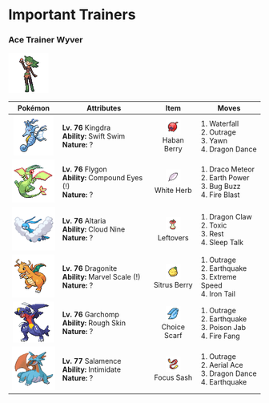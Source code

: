 # Important Trainers

### Ace Trainer Wyver

![Ace Trainer Wyver](../../assets/trainers/ace_trainer.png "Ace Trainer Wyver")

| Pokémon | Attributes | Item | Moves |
|:-------:|------------|:----:|-------|
| ![Kingdra](../../assets/sprites/kingdra/front.gif "Kingdra") | **Lv. 76** Kingdra<br>**Ability:** <span class="tooltip" title="Boosts the Pokémon’s Speed in rain.">Swift Swim</span><br>**Nature:** ? | ![Haban Berry](../../assets/items/haban_berry.png "Haban Berry")<br><span class="tooltip" title="A Poffin ingredient. If held by a Pokémon, it weakens a foe’s supereffective Dragon-type attack.">Haban Berry</span> | 1. <span class="tooltip" title="The user charges the foe at an awesome speed. It can also be used to climb a waterfall.">Waterfall</span><br>2. <span class="tooltip" title="The user rampages and attacks for two to three turns. However, it then becomes confused.">Outrage</span><br>3. <span class="tooltip" title="The user lets loose a huge yawn that lulls the foe into falling asleep on the next turn.">Yawn</span><br>4. <span class="tooltip" title="The user vigorously performs a mystic, powerful dance that boosts its Attack and Speed stats.">Dragon Dance</span> |
| ![Flygon](../../assets/sprites/flygon/front.gif "Flygon") | **Lv. 76** Flygon<br>**Ability:** <span class="tooltip" title="The Pokémon’s accuracy is boosted.">Compound Eyes (!)</span><br>**Nature:** ? | ![White Herb](../../assets/items/white_herb.png "White Herb")<br><span class="tooltip" title="An item to be held by a Pokémon. It restores any lowered stat in battle. It can be used only once.">White Herb</span> | 1. <span class="tooltip" title="Comets are summoned down from the sky. The attack’s recoil sharply reduces the user’s Sp. Atk stat.">Draco Meteor</span><br>2. <span class="tooltip" title="The user makes the ground under the foe erupt with power. It may also lower the target’s Sp. Def.">Earth Power</span><br>3. <span class="tooltip" title="The user vibrates its wings to generate a damaging sound wave. It may also lower the foe’s Sp. Def stat.">Bug Buzz</span><br>4. <span class="tooltip" title="The foe is attacked with an intense blast of all-consuming fire. It may also leave the target with a burn.">Fire Blast</span> |
| ![Altaria](../../assets/sprites/altaria/front.gif "Altaria") | **Lv. 76** Altaria<br>**Ability:** <span class="tooltip" title="Eliminates the effects of weather.">Cloud Nine</span><br>**Nature:** ? | ![Leftovers](../../assets/items/leftovers.png "Leftovers")<br><span class="tooltip" title="An item to be held by a Pokémon. The holder’s HP is gradually restored during battle.">Leftovers</span> | 1. <span class="tooltip" title="The user slashes the foe with huge, sharp claws.  ">Dragon Claw</span><br>2. <span class="tooltip" title="A move that leaves the target badly poisoned. Its poison damage worsens every turn.">Toxic</span><br>3. <span class="tooltip" title="The user goes to sleep for two turns. It fully restores the user’s HP and heals any status problem.">Rest</span><br>4. <span class="tooltip" title="While it is asleep, the user randomly uses one of the moves it knows. ">Sleep Talk</span> |
| ![Dragonite](../../assets/sprites/dragonite/front.gif "Dragonite") | **Lv. 76** Dragonite<br>**Ability:** <span class="tooltip" title="Boosts Defense if there is a status problem.">Marvel Scale (!)</span><br>**Nature:** ? | ![Sitrus Berry](../../assets/items/sitrus_berry.png "Sitrus Berry")<br><span class="tooltip" title="A Poffin ingredient. It may be used or held by a Pokémon to heal the user’s HP a little.">Sitrus Berry</span> | 1. <span class="tooltip" title="The user rampages and attacks for two to three turns. However, it then becomes confused.">Outrage</span><br>2. <span class="tooltip" title="The user sets off an earthquake that hits all the Pokémon in the battle. ">Earthquake</span><br>3. <span class="tooltip" title="The user charges the foe at blinding speed. This attack always goes before any other move.">Extreme Speed</span><br>4. <span class="tooltip" title="The foe is slammed with a steel-hard tail. It may also lower the target’s Defense stat.">Iron Tail</span> |
| ![Garchomp](../../assets/sprites/garchomp/front.gif "Garchomp") | **Lv. 76** Garchomp<br>**Ability:** <span class="tooltip" title="Inflicts damage to the foe on contact.">Rough Skin</span><br>**Nature:** ? | ![Choice Scarf](../../assets/items/choice_scarf.png "Choice Scarf")<br><span class="tooltip" title="An item to be held by a Pokémon. This scarf boosts Speed, but allows the use of only one kind of move.">Choice Scarf</span> | 1. <span class="tooltip" title="The user rampages and attacks for two to three turns. However, it then becomes confused.">Outrage</span><br>2. <span class="tooltip" title="The user sets off an earthquake that hits all the Pokémon in the battle. ">Earthquake</span><br>3. <span class="tooltip" title="The foe is stabbed with a tentacle or arm steeped in poison. It may also poison the foe.">Poison Jab</span><br>4. <span class="tooltip" title="The user bites with flame-cloaked fangs. It may also make the foe flinch or sustain a burn.">Fire Fang</span> |
| ![Salamence](../../assets/sprites/salamence/front.gif "Salamence") | **Lv. 77** Salamence<br>**Ability:** <span class="tooltip" title="Lowers the foe’s Attack stat.">Intimidate</span><br>**Nature:** ? | ![Focus Sash](../../assets/items/focus_sash.png "Focus Sash")<br><span class="tooltip" title="An item to be held by a Pokémon. If it has full HP, the holder will endure one potential KO attack, leaving 1 HP.">Focus Sash</span> | 1. <span class="tooltip" title="The user rampages and attacks for two to three turns. However, it then becomes confused.">Outrage</span><br>2. <span class="tooltip" title="The user confounds the foe with speed, then slashes. The attack lands without fail.">Aerial Ace</span><br>3. <span class="tooltip" title="The user vigorously performs a mystic, powerful dance that boosts its Attack and Speed stats.">Dragon Dance</span><br>4. <span class="tooltip" title="The user sets off an earthquake that hits all the Pokémon in the battle. ">Earthquake</span> |



